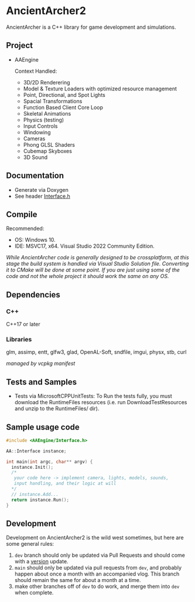 # AncientArcher2

AncientArcher is a C++ library for game development and simulations.

## Project
 
 - AAEngine

   Context Handled: 
    - 3D/2D Renderering
    - Model & Texture Loaders with optimized resource management 
    - Point, Directional, and Spot Lights
    - Spacial Transformations
    - Function Based Client Core Loop
    - Skeletal Animations
    - Physics (testing)
    - Input Controls
    - Windowing
    - Cameras
    - Phong GLSL Shaders
    - Cubemap Skyboxes
    - 3D Sound

## Documentation

  - Generate via Doxygen
  - See header [Interface.h](AAEngine/include/AncientArcher/Interface.h)

## Compile

Recommended: 
 - OS: Windows 10.
 - IDE: MSVC17, x64. Visual Studio 2022 Community Edition.

*While AncientArcher code is generally designed to be crossplatform, at this stage the build system is handled via Visual Studio Solution file. Converting it to CMake will be done at some point. If you are just using some of the code and not the whole project it should work the same on any OS.*

## Dependencies

### C++

C++17 or later

### Libraries

glm, assimp, entt, glfw3, glad, OpenAL-Soft, sndfile, imgui, physx, stb, curl

*managed by vcpkg manifest*

## Tests and Samples

- Tests via MicrosoftCPPUnitTests: To Run the tests fully, you must download the RuntimeFiles resources (i.e. run DownloadTestResources and unzip to the RuntimeFiles/ dir).

## Sample usage code

```cpp
#include <AAEngine/Interface.h>

AA::Interface instance;

int main(int argc, char** argv) {
  instance.Init();
  /* 
   your code here -> implement camera, lights, models, sounds, 
   input handling, and their logic at will 
  */
  // instance.Add...
  return instance.Run();
}
```


## Development

Development on AncientArcher2 is the wild west sometimes, but here are some general rules:

1. `dev` branch should only be updated via Pull Requests and should come with a [version](AAEngine/include/AAEngine/version.h) update.
2. `main` should only be updated via pull requests from `dev`, and probably happen about once a month with an accompanied vlog. This branch should remain the same for about a month at a time.
3. make other branches off of `dev` to do work, and merge them into `dev` when complete. 